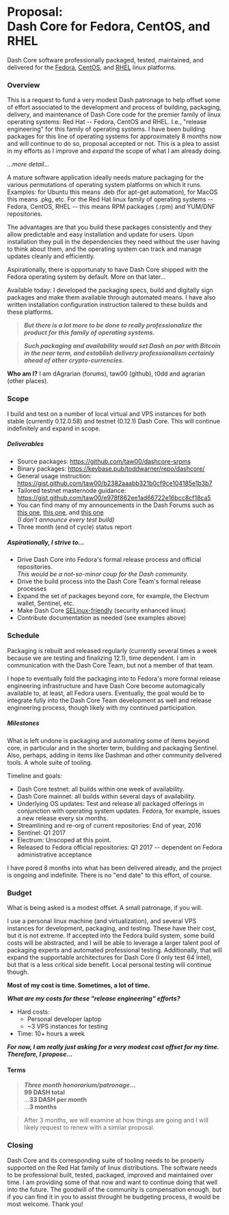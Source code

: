 # Proposal:<br />Dash Core for Fedora, CentOS, and RHEL

Dash Core software professionally packaged, tested, maintained, and delivered
for the [Fedora](http://fedoraproject.org/), [CentOS](https://www.centos.org/),
and
[RHEL](https://www.redhat.com/en/technologies/linux-platforms/enterprise-linux)
linux platforms.

### Overview

This is a request to fund a very modest Dash patronage to help offset some of
effort associated to the development and process of building, packaging,
delivery, and maintenance of Dash Core code for the premier family of linux
operating systems: Red Hat -- Fedora, CentOS and RHEL. I.e., "release
engineering" for this family of operating systems. I have been building packages
for this line of operating systems for approximately 8 months now and will
continue to do so, proposal accepted or not. This is a plea to assist in my
efforts as I improve and *expand* the scope of what I am already doing.

*...more detail...*

A mature software application ideally needs mature packaging for the various
permutations of operating system platforms on which it runs. Examples: for
Ubuntu this means .deb (for apt-get automation), for MacOS this means .pkg, etc.
For the Red Hat linux family of operating systems -- Fedora, CentOS, RHEL --
this means RPM packages (.rpm) and YUM/DNF repositories.

The advantages are that you build these packages consistently and they allow
predictable and easy installation and update for users. Upon installation they
pull in the dependencies they need without the user having to think about them,
and the operating system can track and manage updates cleanly and efficiently.

Aspirationally, there is opportunaty to have Dash Core shipped with the Fedora
operating system by default. More on that later...

Available today: I developed the packaging specs, build and digitally sign
packages and make them available through automated means. I have also written
installation configuration instruction tailered to these builds and these
platforms.

> ***But there is a lot more to be done to really professionalize the
product for this family of operating systems.***

> ***Such packaging and availability would set Dash on par with Bitcoin in the
near term, and establish delivery professionalism certainly ahead of other
crypto-currencies.***

**Who am I?** I am dAgrarian (forums), taw00 (github), t0dd and agrarian (other
places).

### Scope

I build and test on a number of local virtual and VPS instances for both stable
(currently 0.12.0.58) and testnet (0.12.1) Dash Core. This will continue
indefinitely and expand in scope.

##### Deliverables

* Source packages: <https://github.com/taw00/dashcore-srpms>
* Binary packages: <https://keybase.pub/toddwarner/repo/dashcore/>
* General usage instruction: <https://gist.github.com/taw00/b2382aaabb321b0cf9ce104185e1b3b7>
* Tailored testnet masternode guidance: <https://gist.github.com/taw00/e978f862ee1ad66722e16bcc8cf18ca5>
* You can find many of my announcements in the Dash Forums such as [this one](https://www.dash.org/forum/threads/12-1-testnet-testing-phase-two-ignition.10818/page-8#post-108491), [this one](https://www.dash.org/forum/threads/testnet-masternode-guide-for-fedora-centos-rhel.11950/), and [this one](https://www.dash.org/forum/threads/12-1-testnet-testing-phase-two-ignition.10818/page-6#post-106852)<br />*(I don't announce every test build)*
* Three month (end of cycle) status report

##### Aspirationally, I strive to...

* Drive Dash Core into Fedora's formal release process and official repositories.<br />*This would be a not-so-minor coup for the Dash community.*
* Drive the build process into the Dash Core Team's formal release processes
* Expand the set of packages beyond core, for example, the Electrum wallet, Sentinel, etc.
* Make Dash Core [SELinux-friendly](https://en.wikipedia.org/wiki/Security-Enhanced_Linux) (security enhanced linux)
* Contribute documentation as needed (see examples above)

### Schedule

Packaging is rebuilt and released regularly (currently several times a week
because we are testing and finalizing 12.1), time dependent. I am in
communication with the Dash Core Team, but not a member of that team.

I hope to eventually fold the packaging into to Fedora's more formal release
engineering infrastructure and have Dash Core become automagically available to,
at least, all Fedora users. Eventually, the goal would be to integrate fully
into the Dash Core Team development as well and release engineering process,
though likely with my continued participation.

##### Milestones

What is left undone is packaging and automating some of items beyond core, in
particular and in the shorter term, building and packaging Sentinel. Also,
perhaps, adding in items like Dashman and other community delivered tools. A
whole suite of tooling.

Timeline and goals:

* Dash Core testnet: all builds within one week of availability.
* Dash Core mainnet: all builds within several days of availability.
* Underlying OS updates: Test and release all packaged offerings in conjunction with operating system updates. Fedora, for example, issues a new release every six months.
* Streamlining and re-org of current repositories: End of year, 2016
* Sentinel: Q1 2017
* Electrum: Unscoped at this point.
* Released to Fedora official repositories: Q1 2017 -- dependent on Fedora administrative acceptance

I have pored 8 months into what has been delivered already, and the project is
ongoing and indefinite. There is no "end date" to this effort, of course.

### Budget

What is being asked is a modest offset. A small patronage, if you will.

I use a personal linux machine (and virtualization), and several VPS instances
for development, packaging, and testing. These have their cost, but it is not
extreme. If accepted into the Fedora build system, some build costs will be
abstracted, and I will be able to leverage a larger talent pool of packaging
experts and automated professional testing. Additionally, that will expand the
supportable architectures for Dash Core (I only test 64 Intel), but that is a
less critical side benefit. Local personal testing will continue though.

**Most of my cost is time. Sometimes, a lot of time.**

***What are my costs for these "release engineering" efforts?***
* Hard costs:
  - Personal developer laptop
  - ~3 VPS instances for testing
* Time: 10+ hours a week

***For now, I am really just asking for a very modest cost offset for my
time. Therefore, I propose...***

#### Terms

> ***Three month honorarium/patronage...***<br />
> **99 DASH total**<br />
> ...**33 DASH per month**<br />
> ...**3 months**

> After 3 months, we will examine at how things are going and I will likely
request to renew with a similar proposal.

### Closing

Dash Core and its corresponding suite of tooling needs to be properly supported
on the Red Hat family of linux distributions. The software needs to be
professional built, tested,  packaged, improved and maintained over time. I am
providing some of that now and want to continue doing that well into the future.
The goodwill of the community is compensation enough, but if you can find it in
you to assist throught he budgeting process, it would be most welcome. Thank
you!
